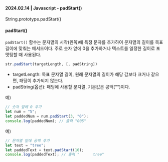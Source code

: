 #### 2024.02.14 | Javascript - padStart()

String.prototype.padStart()

#### padStart()

`padStart()` 함수는 문자열의 시작(왼쪽)에 특정 문자를 추가하여 문자열의 길이를 목표 길이에 맞춰는 메서드이다. 주로 숫자 앞에 0을 추가하거나 텍스트를 일정한 길이로 포맷팅할 때 사용된다.

````typescript
str.padStart(targetLength, [, padString])
````
- targetLength: 목표 문자열 길이, 원래 문자열의 길이가 해당 값보다 크거나 같으면, 패딩이 추가되지 않는다.
- padString(옵션): 패딩에 사용할 문자열, 기본값은 공백("")이다.

예)
````typescript
// 숫자 앞에 0 추가
let num = "5";
let paddedNum = num.padStart(3, "0");
console.log(paddedNum); // 출력 "005"
````

예)
````typescript
// 문자열 앞에 공백 추가
let text = "tree";
let paddedText = text.padStart(10);
console.log(paddedText); // 출력 "      tree"
````
